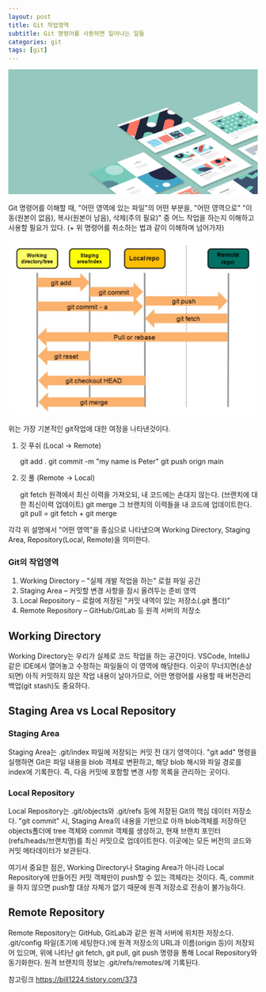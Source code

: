 ```yaml
---
layout: post
title: Git 작업영역
subtitle: Git 명령어를 사용하면 일어나는 일들
categories: git
tags: [git]
---
```


![banner](/assets/images/banners/home.jpeg)

Git 명령어를 이해할 때,
"어떤 영역에 있는 파일"의 어떤 부분을, "어떤 영역으로" 
"이동(원본이 없음), 복사(원본이 남음), 삭제(주의 필요)" 중 어느 작업을 하는지 이해하고 사용할 필요가 있다.
(+ 위 명령어를 취소하는 법과 같이 이해하며 넘어가자)

![git 작업영역](/assets/images/0812/0812-1.png)

위는 가장 기본적인 git작업에 대한 여정을 나타낸것이다.

1. 깃 푸쉬 (Local -> Remote)

    git add .
    git commit -m "my name is Peter"
    git push orign main

2. 깃 풀 (Remote -> Local)

    git fetch
    원격에서 최신 이력을 가져오되, 내 코드에는 손대지 않는다.
    (브랜치에 대한 최신이력 업데이트)
    git merge
    그 브랜치의 이력들을 내 코드에 업데이트한다.
    git pull = git fetch + git merge


각각 위 설명에서 "어떤 영역"을 중심으로 나타냈으며
Working Directory, Staging Area, Repository(Local, Remote)을 의미한다.

### Git의 작업영역
1. Working Directory – "실제 개발 작업을 하는" 로컬 파일 공간
2. Staging Area – 커밋할 변경 사항을 잠시 올려두는 준비 영역
3. Local Repository – 로컬에 저장된 "커밋 내역이 있는 저장소(.git 폴더)"
4. Remote Repository – GitHub/GitLab 등 원격 서버의 저장소


## Working Directory
Working Directory는 우리가 실제로 코드 작업을 하는 공간이다.
VSCode, IntelliJ 같은 IDE에서 열어놓고 수정하는 파일들이 이 영역에 해당한다.
이곳이 무너지면(손상되면) 아직 커밋하지 않은 작업 내용이 날아가므로, 어떤 명령어를 사용할 때 버전관리 백업(git stash)도 중요하다.

## Staging Area vs Local Repository

### Staging Area
Staging Area는 .git/index 파일에 저장되는 커밋 전 대기 영역이다.
"git add" 명령을 실행하면 Git은 파일 내용을 blob 객체로 변환하고, 해당 blob 해시와 파일 경로를 index에 기록한다.
즉, 다음 커밋에 포함할 변경 사항 목록을 관리하는 곳이다.

### Local Repository
Local Repository는 .git/objects와 .git/refs 등에 저장된 Git의 핵심 데이터 저장소다.
"git commit" 시, Staging Area의 내용을 기반으로 아까 blob객체를 저장하던 objects폴더에 tree 객체와 commit 객체를 생성하고, 현재 브랜치 포인터(refs/heads/브랜치명)를 최신 커밋으로 업데이트한다.
이곳에는 모든 버전의 코드와 커밋 메타데이터가 보관된다.

여기서 중요한 점은, Working Directory나 Staging Area가 아니라 Local Repository에 만들어진 커밋 객체만이 push할 수 있는 객체라는 것이다.
즉, commit을 하지 않으면 push할 대상 자체가 없기 때문에 원격 저장소로 전송이 불가능하다.

## Remote Repository
Remote Repository는 GitHub, GitLab과 같은 원격 서버에 위치한 저장소다.
.git/config 파일(초기에 세팅한다.)에 원격 저장소의 URL과 이름(origin 등)이 저장되어 있으며,
위에 나타난 git fetch, git pull, git push 명령을 통해 Local Repository와 동기화한다.
원격 브랜치의 정보는 .git/refs/remotes/에 기록된다.


참고링크
https://bill1224.tistory.com/373


